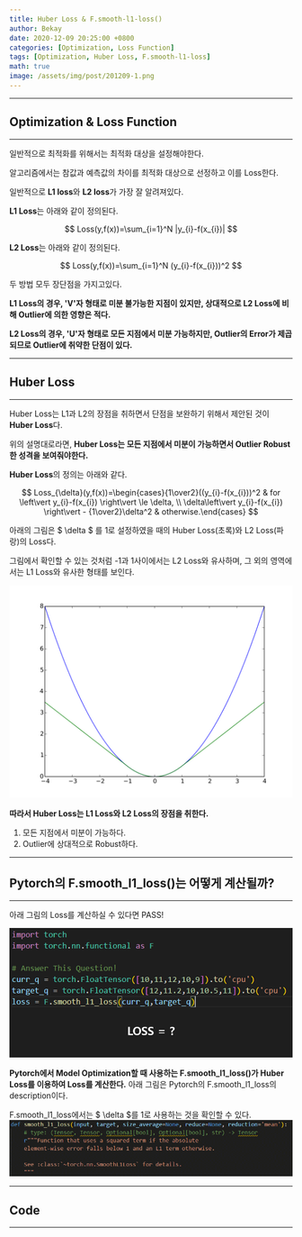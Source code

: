 ```yaml
---
title: Huber Loss & F.smooth-l1-loss()
author: Bekay
date: 2020-12-09 20:25:00 +0800
categories: [Optimization, Loss Function]
tags: [Optimization, Huber Loss, F.smooth-l1-loss]
math: true
image: /assets/img/post/201209-1.png
---
```



---
## Optimization & Loss Function
---
일반적으로 최적화를 위해서는 최적화 대상을 설정해야한다.

알고리즘에서는 참값과 예측값의 차이를 최적화 대상으로 선정하고 이를 Loss한다.

일반적으로 **L1 loss**와 **L2 loss**가 가장 잘 알려져있다.

**L1 Loss**는 아래와 같이 정의된다.

$$ Loss(y,f(x))=\sum_{i=1}^N |y_{i}-f(x_{i})| $$ 

**L2 Loss**는 아래와 같이 정의된다.

$$ Loss(y,f(x))=\sum_{i=1}^N (y_{i}-f(x_{i}))^2 $$ 

두 방법 모두 장단점을 가지고있다. 

**L1 Loss의 경우,
'V'자 형태로 미분 불가능한 지점이 있지만, 상대적으로 L2 Loss에 비해 Outlier에 의한 영향은 적다.**

**L2 Loss의 경우,
'U'자 형태로 모든 지점에서 미분 가능하지만, Outlier의 Error가 제곱되므로 Outlier에 취약한 단점이 있다.**

---
## Huber Loss
---
Huber Loss는 L1과 L2의 장점을 취하면서 단점을 보완하기 위해서 제안된 것이 **Huber Loss**다.

위의 설명대로라면, **Huber Loss는 모든 지점에서 미분이 가능하면서 Outlier Robust한 성격을 보여줘야한다.**

**Huber Loss**의 정의는 아래와 같다.

$$ Loss_{\delta}(y,f(x))=\begin{cases}{1\over2}((y_{i}-f(x_{i}))^2 & for \left\vert y_{i}-f(x_{i}) \right\vert \le \delta,  \\ \delta\left\vert y_{i}-f(x_{i}) \right\vert - {1\over2}\delta^2 & otherwise.\end{cases} $$


아래의 그림은 $ \delta $ 를 1로 설정하였을 때의 Huber Loss(초록)와 L2 Loss(파랑)의 Loss다.

그림에서 확인할 수 있는 것처럼 -1과 1사이에서는 L2 Loss와 유사하며, 그 외의 영역에서는 L1 Loss와 유사한 형태를 보인다.

![Desktop View](/assets/img/post/201209-2.png)

**따라서 Huber Loss는 L1 Loss와 L2 Loss의 장점을 취한다.**
1. 모든 지점에서 미분이 가능하다.
2. Outlier에 상대적으로 Robust하다.


---
## Pytorch의 F.smooth_l1_loss()는 어떻게 계산될까?
---
아래 그림의 Loss를 계산하실 수 있다면 PASS!

![Desktop View](/assets/img/post/201209-1.png)


**Pytorch에서 Model Optimization할 때 사용하는 F.smooth_l1_loss()가 Huber Loss를 이용하여 Loss를 계산한다.**
아래 그림은 Pytorch의 F.smooth_l1_loss의 description이다.

F.smooth_l1_loss에서는 $ \delta $를 1로 사용하는 것을 확인할 수 있다.
![Desktop View](/assets/img/post/201209-3.png)


---
## Code
---
<script src="https://gist.github.com/BekayKang/0f3f5cca1faa8ecc4703f9bed36b0486.js"></script>